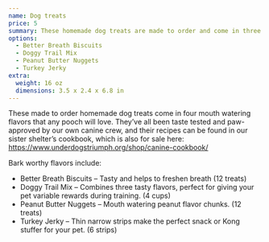 ```yaml
---
name: Dog treats
price: 5
summary: These homemade dog treats are made to order and come in three tasty varieties!
options:
  - Better Breath Biscuits
  - Doggy Trail Mix
  - Peanut Butter Nuggets
  - Turkey Jerky
extra:
  weight: 16 oz
  dimensions: 3.5 x 2.4 x 6.8 in
---
```


These made to order homemade dog treats come in four mouth watering flavors that any pooch will love. They’ve all been taste tested and paw-approved by our own canine crew, and their recipes can be found in our sister shelter’s cookbook, which is also for sale here: https://www.underdogstriumph.org/shop/canine-cookbook/

Bark worthy flavors include:

- Better Breath Biscuits – Tasty and helps to freshen breath (12 treats)
- Doggy Trail Mix – Combines three tasty flavors, perfect for giving your pet variable rewards during training.  (4 cups)
- Peanut Butter Nuggets – Mouth watering peanut flavor chunks. (12 treats)
- Turkey Jerky – Thin narrow strips make the perfect snack or Kong stuffer for your pet. (6 strips)